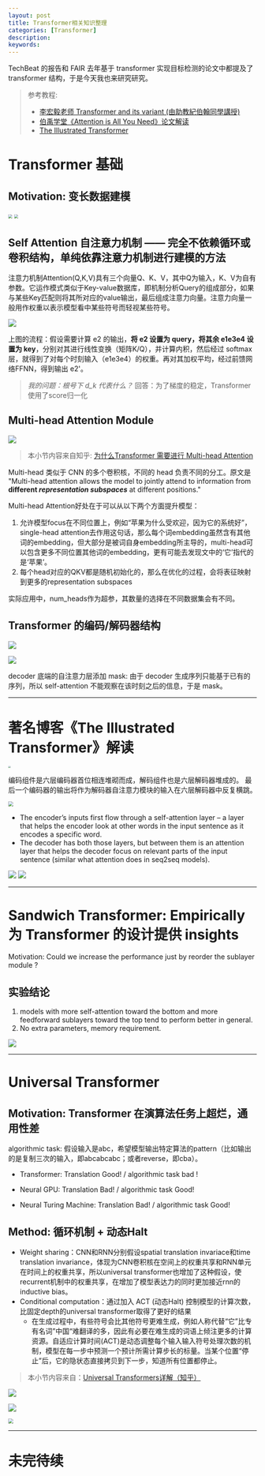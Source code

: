 ```yaml
---
layout: post
title: Transformer相关知识整理
categories: [Transformer]
description: 
keywords: 
---
```


TechBeat 的报告和 FAIR 去年基于 transformer 实现目标检测的论文中都提及了 transformer 结构，于是今天我也来研究研究。

> 参考教程: 
>
> - [李宏毅老师 Transformer and its variant (由助教紀伯翰同學講授) ](https://www.bilibili.com/video/BV1ST4y1378R?from=search&seid=17310878830850294922)
> - [伯禹学堂《Attention is All You Need》论文解读]( https://www.boyuai.com/videos/10minspaper/o_6qAgqoWvE44v1rZVNlb )
> - [The Illustrated Transformer](http://jalammar.github.io/illustrated-transformer/)

# Transformer 基础

## Motivation: 变长数据建模

<img src="/images/transformer/2.png" style="zoom:50%;" />

<img src="/images/transformer/3.png" style="zoom:50%;" />

## Self Attention 自注意力机制 —— 完全不依赖循环或卷积结构，单纯依靠注意力机制进行建模的方法

注意力机制Attention(Q,K,V)具有三个向量Q、K、V，其中Q为输入，K、V为自有参数。它运作模式类似于Key-value数据库，即机制分析Query的组成部分，如果与某些Key匹配则将其所对应的value输出，最后组成注意力向量。注意力向量一般用作权重以表示模型看中某些符号而轻视某些符号。 

<img src="/images/transformer/4.png" style="zoom:100%;" />

上图的流程：假设需要计算 e2 的输出，**将 e2 设置为 query，将其余 e1e3e4 设置为 key**，分别对其进行线性变换（矩阵K/Q），并计算内积，然后经过 softmax 层，就得到了对每个时刻输入（e1e3e4）的权重。再对其加权平均，经过前馈网络FFNN，得到输出 e2'。

> *我的问题：根号下 d_k 代表什么？*  回答：为了梯度的稳定，Transformer使用了score归一化 

## Multi-head Attention Module

<img src="/images/transformer/5.png" style="zoom:100%;" />

> 本小节内容来自知乎: [为什么Transformer 需要进行 Multi-head Attention]( https://www.zhihu.com/question/341222779 )

Multi-head 类似于 CNN 的多个卷积核，不同的 head 负责不同的分工。原文是 "Multi-head attention allows the model to jointly attend to information from **different *representation subspaces*** at different positions."

Multi-head Attention好处在于可以从以下两个方面提升模型：

1. 允许模型focus在不同位置上，例如“苹果为什么受欢迎，因为它的系统好”，single-head attention去作用这句话，那么每个词embedding虽然含有其他词的embedding，但大部分是被词自身embedding所主导的，multi-head可以包含更多不同位置其他词的embedding，更有可能去发现文中的‘它’指代的是‘苹果’。
2. 每个head对应的QKV都是随机初始化的，那么在优化的过程，会将表征映射到更多的representation subspaces

实际应用中，num_heads作为超参，其数量的选择在不同数据集会有不同。

## Transformer 的编码/解码器结构

<img src="/images/transformer/7.png" style="zoom:100%;" />

![](/images/transformer/1.png)

decoder 底端的自注意力层添加 mask: 由于 decoder 生成序列只能基于已有的序列，所以 self-attention 不能观察在该时刻之后的信息，于是 mask。



---

# 著名博客《The Illustrated Transformer》解读

<img src="https://jalammar.github.io/images/t/The_transformer_encoder_decoder_stack.png" style="zoom:30%;" />

编码组件是六层编码器首位相连堆砌而成，解码组件也是六层解码器堆成的。 最后一个编码器的输出将作为解码器自注意力模块的输入在六层解码器中反复横跳。

<img src="http://jalammar.github.io/images/t/Transformer_decoder.png" style="zoom:63%;" />

- The encoder’s inputs first flow through a self-attention layer – a layer that helps the encoder look at other words in the input sentence as it encodes a specific word.
- The decoder has both those layers, but between them is an attention layer that helps the decoder focus on relevant parts of the input sentence (similar what attention does in seq2seq models).

<img src="/images/transformer/transformer-1.png" style="zoom:100%;" />

<img src="/images/transformer/transformer-2.png" style="zoom:100%;" />



---

# Sandwich Transformer: Empirically 为 Transformer 的设计提供 insights

Motivation: Could we increase the performance just by reorder the sublayer module ?

## 实验结论

1. models with more self-attention toward the bottom and more feedforward sublayers toward the top tend to perform better in general.
2. No extra parameters, memory requirement.

<img src="/images/transformer/8.png" style="zoom:100%;" />



---

# Universal Transformer

## Motivation: Transformer 在演算法任务上超烂，通用性差

algorithmic task: 假设输入是abc，希望模型输出特定算法的pattern（比如输出的是复制三次的输入，即abcabcabc；或者reverse，即cba）。

- Transformer: Translation Good! / algorithmic task bad !

- Neural GPU: Translation Bad! / algorithmic task Good!

- Neural Turing Machine: Translation Bad! / algorithmic task Good!

## Method: 循环机制 + 动态Halt

- Weight sharing：CNN和RNN分别假设spatial translation invariace和time translation invariance，体现为CNN卷积核在空间上的权重共享和RNN单元在时间上的权重共享，所以universal transformer也增加了这种假设，使recurrent机制中的权重共享，在增加了模型表达力的同时更加接近rnn的inductive bias。
- Conditional computation：通过加入 ACT (动态Halt) 控制模型的计算次数，比固定depth的universal transformer取得了更好的结果
  - 在生成过程中，有些符号会比其他符号更难生成，例如人称代替“它”比专有名词”中国“难翻译的多，因此有必要在难生成的词语上倾注更多的计算资源。自适应计算时间(ACT)是动态调整每个输入输入符号处理次数的机制，模型在每一步中预测一个预计所需计算步长的标量。当某个位置“停止”后，它的隐状态直接拷贝到下一步，知道所有位置都停止。 

> 本小节内容来自：[Universal Transformers详解（知乎）]( https://zhuanlan.zhihu.com/p/44655133 )

![](https://pic4.zhimg.com/80/v2-06f3b6a7016757e83da0edd74a808848_720w.jpg)

![](https://picb.zhimg.com/80/v2-657e3d42c13f256ede5e279d606325e5_720w.jpg)

<img src="/images/transformer/9.png" style="zoom:60%;" />



---

# 未完待续

